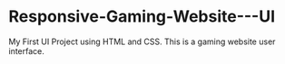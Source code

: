 # Responsive-Gaming-Website---UI
My First UI Project using HTML and CSS. This is a gaming website user interface.

